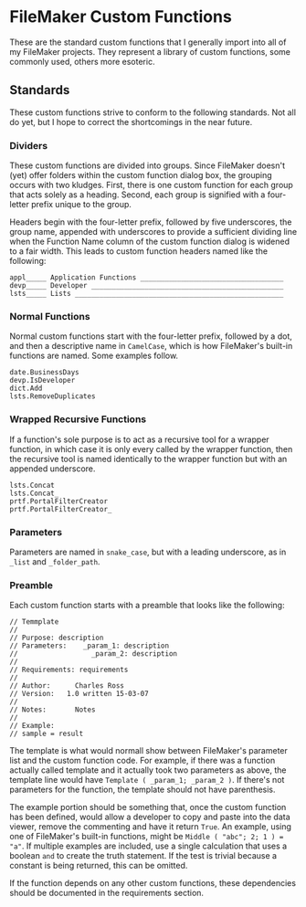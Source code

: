 # FileMaker Custom Functions

These are the standard custom functions that I generally import into all of my FileMaker
projects. They represent a library of custom functions, some commonly used, others more
esoteric.

## Standards

These custom functions strive to conform to the following standards. Not all do yet, but
I hope to correct the shortcomings in the near future.

### Dividers

These custom functions are divided into groups. Since FileMaker doesn't (yet) offer
folders within the custom function dialog box, the grouping occurs with two kludges.
First, there is one custom function for each group that acts solely as a heading. Second,
each group is signified with a four-letter prefix unique to the group.

Headers begin with the four-letter prefix, followed by five underscores, the group name,
appended with underscores to provide a sufficient dividing line when the Function Name
column of the custom function dialog is widened to a fair width. This leads to custom
function headers named like the following:

    appl_____ Application Functions ___________________________________
    devp_____ Developer _______________________________________________
    lsts_____ Lists ___________________________________________________

### Normal Functions

Normal custom functions start with the four-letter prefix, followed by a dot, and then a
descriptive name in `CamelCase`, which is how FileMaker's built-in functions are named.
Some examples follow.

    date.BusinessDays
    devp.IsDeveloper
    dict.Add
    lsts.RemoveDuplicates

### Wrapped Recursive Functions

If a function's sole purpose is to act as a recursive tool for a wrapper function, in
which case it is only every called by the wrapper function, then the recursive tool is
named identically to the wrapper function but with an appended underscore.

    lsts.Concat
    lsts.Concat_
    prtf.PortalFilterCreator
    prtf.PortalFilterCreator_

### Parameters

Parameters are named in `snake_case`, but with a leading underscore, as in `_list` and
`_folder_path`.  
### Preamble

Each custom function starts with a preamble that looks like the following:

    // Temmplate
    //
    // Purpose:	description
    // Parameters:	  _param_1: description
    //              	_param_2: description
    //
    // Requirements: requirements
    //
    // Author:		Charles Ross
    // Version:	  1.0 written 15-03-07
    //
    // Notes:		Notes
    //
    // Example:
    // sample = result

The template is what would normall show between FileMaker's parameter list and the custom
function code. For example, if there was a function actually called template and it
actually took two parameters as above, the template line would have `Template ( _param_1;
_param_2 )`. If there's not parameters for the function, the template should not have
parenthesis.

The example portion should be something that, once the custom function has been defined,
would allow a developer to copy and paste into the data viewer, remove the commenting and
have it return `True`. An example, using one of FileMaker's built-in functions, might be
`Middle ( "abc"; 2; 1 ) = "a"`. If multiple examples are included, use a single
calculation that uses a boolean `and` to create the truth statement. If the test is
trivial because a constant is being returned, this can be omitted.

If the function depends on any other custom functions, these dependencies should be
documented in the requirements section.
